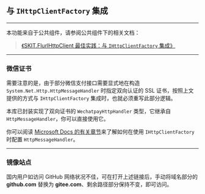 ﻿## 与 `IHttpClientFactory` 集成

---

本功能来自于公共组件，请参阅公共组件下的相关文档：

> [《SKIT.FlurlHttpClient 最佳实践：与 `IHttpClientFactory` 集成》](https://github.com/fudiwei/DotNetCore.SKIT.FlurlHttpClient/blob/main/docs/README.md)

---

### 微信证书

需要注意的是，由于部分微信支付接口需要显式地在构造 `System.Net.Http.HttpMessageHandler` 时指定双向认证的 SSL 证书，按照上文提供的方式与 `IHttpClientFactory` 集成时，也就必须重写此部分逻辑。

本库已封装实现了双向证书的 `WechatpayHttpHandler` 类型，它继承自 `HttpMessageHandler`，你可以直接使用它。

你可以阅读 [Microsoft Docs 的有关章节](https://learn.microsoft.com/zh-cn/dotnet/core/extensions/httpclient-factory#configure-the-httpmessagehandler)来了解如何在使用 `IHttpClientFactory` 时配置 `HttpMessageHandler`。

---

### 镜像站点

国内用户如访问 GitHub 网络状况不佳，可在打开上述链接后，手动将域名部分的 **github.com** 替换为 **gitee.com**、剩余路径部分保持不变，即可访问。
